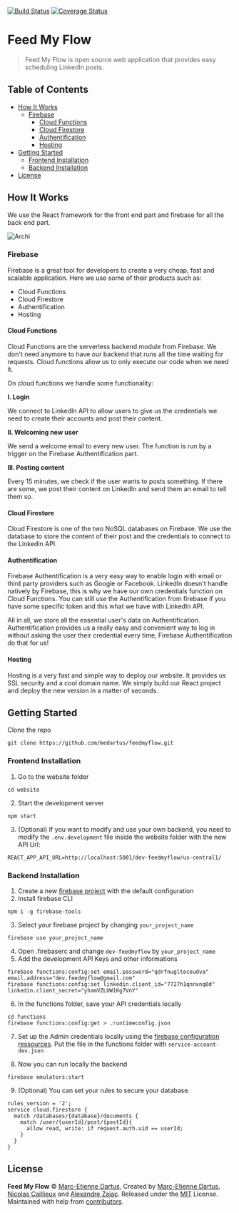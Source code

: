 [![Build Status](https://travis-ci.com/medartus/feedmyflow.svg?branch=master)](https://travis-ci.com/medartus/feedmyflow)
[![Coverage Status](https://coveralls.io/repos/github/medartus/feedmyflow/badge.svg?branch=master)](https://coveralls.io/github/medartus/feedmyflow?branch=master)

<h1>Feed My Flow </h1> 

> Feed My Flow is open source web application that provides easy scheduling LinkedIn posts.

<h2> Table of Contents </h2>

- [How It Works](#how-it-works)
  - [Firebase](#firebase)
    - [Cloud Functions](#cloud-functions)
    - [Cloud Firestore](#cloud-firestore)
    - [Authentification](#authentification)
    - [Hosting](#hosting)
- [Getting Started](#getting-started)
  - [Frontend Installation](#frontend-installation)
  - [Backend Installation](#backend-installation)
- [License](#license)

## How It Works

We use the React framework for the front end part and firebase for all the back end part.

![Archi](https://user-images.githubusercontent.com/45569127/81713102-bfe8a200-9475-11ea-8b52-5a9cd833402a.png)

### Firebase

Firebase is a great tool for developers to create a very cheap, fast and scalable application. Here we use some of their products such as:
- Cloud Functions
- Cloud Firestore
- Authentification
- Hosting

#### Cloud Functions

Cloud Functions are the serverless backend module from Firebase. We don't need anymore to have our backend that runs all the time waiting for requests. Cloud functions allow us to only execute our code when we need it.

On cloud functions we handle some functionality:

**I. Login**

We connect to LinkedIn API to allow users to give us the credentials we need to create their accounts and post their content.

**II. Welcoming new user**

We send a welcome email to every new user. The function is run by a trigger on the Firebase Authentification part.

**III. Posting content**

Every 15 minutes, we check if the user wants to posts something. If there are some, we post their content on LinkedIn and send them an email to tell them so.

#### Cloud Firestore

Cloud Firestore is one of the two NoSQL databases on Firebase. We use the database to store the content of their post and the credentials to connect to the Linkedin API.

#### Authentification

Firebase Authentification is a very easy way to enable login with email or third party providers such as Google or Facebook. LinkedIn doesn't handle natively by Firebase, this is why we have our own credentials function on Cloud Functions. You can still use the Authentification from firebase if you have some specific token and this what we have with LinkedIn API.

All in all, we store all the essential user's data on Authentification. Authentification provides us a really easy and convenient way to log in without asking the user their credential every time, Firebase Authentification do that for us!
#### Hosting

Hosting is a very fast and simple way to deploy our website. It provides us SSL security and a cool domain name. We simply build our React project and deploy the new version in a matter of seconds.

## Getting Started

Clone the repo

```
git clone https://github.com/medartus/feedmyflow.git
```

### Frontend Installation

1. Go to the website folder

```
cd website
```

2. Start the development server

```
npm start
```

3. (Optional) If you want to modify and use your own backend, you need to modify the `.env.development` file inside the website folder with the new API Url:
```
REACT_APP_API_URL=http://localhost:5001/dev-feedmyflow/us-central1/
```

### Backend Installation

1. Create a new [firebase project](https://console.firebase.google.com/) with the default configuration
2. Install firebase CLI

```
npm i -g firebase-tools
```

3. Select your firebase project by changing `your_project_name`

```
firebase use your_project_name
```

4. Open .firebaserc and change `dev-feedmyflow` by `your_project_name`
5. Add the development API Keys and other informations

```
firebase functions:config:set email.password="qdrfnuglteceudva" email.address="dev.feedmyflow@gmail.com"
firebase functions:config:set linkedin.client_id="7727h1qnnvnq0d" linkedin.client_secret="yhamVZLUW1Kg7VnY"
```

6. In the functions folder, save your API credentials locally

```
cd functions
firebase functions:config:get > .runtimeconfig.json
```

7. Set up the Admin credentials locally using the [firebase configuration ressources](https://firebase.google.com/docs/functions/local-emulator#set_up_admin_credentials_optional). Put the file in the functions folder with `service-account-dev.json`

8. Now you can run locally the backend

```
firebase emulators:start
```

9. (Optional) You can set your rules to secure your database.

```
rules_version = '2';
service cloud.firestore {
  match /databases/{database}/documents {
    match /user/{userId}/post/{postId}{
      allow read, write: if request.auth.uid == userId;
    }
  }
}
```

## License

**Feed My Flow** © [Marc-Etienne Dartus](https://github.com/medartus), Created by [Marc-Etienne Dartus](https://github.com/medartus), [Nicolas Caillieux](https://github.com/Exorth98) and [Alexandre Zajac](https://github.com/alexZajac). Released under the [MIT](https://github.com/medartus/feedmyflow/blob/master/README.md) License.<br>
Maintained with help from [contributors](https://github.com/medartus/feedmyflow/contributors).